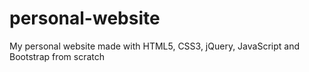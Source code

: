 # personal-website
My personal website made with HTML5, CSS3, jQuery, JavaScript and Bootstrap from scratch
